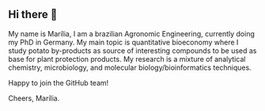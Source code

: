 ## Hi there 👋

My name is Marília, I am a brazilian Agronomic Engineering, currently doing my PhD in Germany. My main topic is quantitative bioeconomy where I study potato by-products as source of interesting compounds to be used as base for plant protection products. My research is a mixture of analytical chemistry, microbiology, and molecular biology/bioinformatics techniques.

Happy to join the GitHub team!

Cheers,
Marília.
